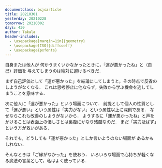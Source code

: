 ```yaml
---
documentclass: bxjsarticle
title: 20210301
yesterday: 20210228
tomorrow: 20210302
days: 430
author: Takala
header-includes:
  - \usepackage[margin=1in]{geometry}
  - \usepackage[ISO]{diffcoeff}
  - \usepackage{pxfonts}
---
```



自身または他人が
何かうまくいかなかったときに，「運が悪かったね」と（自己）評価を
与えてしまうのは絶対に避けるべきだ．



まず自己評価として「運が悪かった」を結論にしてしまうと，その時点で反省のしようがなくなる．
これは思考停止に他ならず，失敗から学ぶ機会を逃してしまうことを意味する．



次に他人に「運が悪かった」という場面について．
前提として個人の性質として「運が悪い」という属性は「実力がない」という属性以上に深刻である．
なぜならこれも改善のしようがないから．
ようするに「運が悪かったね」と声をかけることは表面上の優しさとは裏腹にかなり残酷なのだ．
まだ「実力及ばず」という方が救いがある．




それでも，どうしても「運が悪かった」としか言いようのない場面が
あるかもしれない．



そんなときは「ご縁がなかった」を使おう．
いろいろな場面で心持ちが軽くなる魔法の言葉として，私はよく使っている．

